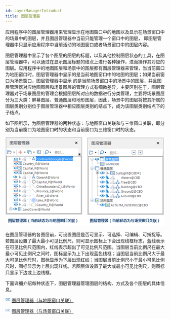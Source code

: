 ```yaml
---
id: LayerManagerIntroduct
title: 图层管理器
---
```

应用程序中的图层管理器用来管理显示在地图窗口中的地图以及显示在场景窗口中的场景中的图层，并且图层管理器中当前只能管理一个窗口中的图层，
即图层管理器中只显示应用程序中当前活动的地图窗口或者场景窗口中的图层内容。

图层管理器中显示了各个图层的图层的标题，以及其他控制图层状态的工具，在图层管理器中，可以通过在显示图层标题的结点上进行各种操作，进而操作其对应的图层。应用程序中的地图图层和场景中的图层都有图层管理器来管理，当当前窗口为地图窗口时，图层管理器中显示的是当前地图窗口中的地图的图层；如果当前窗口为场景窗口，图层管理器中显示
的是当前场景窗口中的场景中的图层，并且图层管理器对应地图图层和场景图层的管理方式有细微差异，主要区别在于，图层管理器对于场景图层的管理会根据图层所对应的数据进行分类管理，主要将场景图层分为三大类：屏幕图层、普通图层和地形图层，因此，场景中的图层将按其所属的图层类别分别位于图层管理器中相应图层类别的结点下，成为该图层类别结点下的子结点。

如下图所示，为图层管理器的两种状态：与地图窗口关联和与三维窗口关联，即分别为当前窗口为地图窗口时的状态和当前窗口为三维窗口时的状态。

![](img/Layer2DManager.png) 
  
在图层管理器的各图层前，可设置图层是否可显示、可选择、可编辑、可捕捉等。若图层设置了最大最小可见比例尺，则可显示图标上下会出现线框标志，蓝线表示在可见比例尺范围内，红线表示超出了可见比例尺范围。当图层当前比例尺在最大最小可见比例尺之间时，图标显示为上下出现蓝色线框；当图层当前比例尺大于最大可见比例尺时，图标显示为下层出现红线；当图层当前比例尺小于最小可见比例尺时，图标显示为上层出现红线。若图层值设置了最大或最小可见比例尺，则图标只显示下边或上边线框。

下面详细介绍每种状态下，图层管理器管理图层的结构、方式及各个图层的具体信息。

![](../img/smalltitle.png) [图层管理器（与地图窗口关联）](Layer2DManager.html)

![](../img/smalltitle.png) [图层管理器（与场景窗口关联）](Layer3DManager.html)

